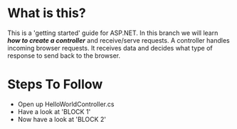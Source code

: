 # What is this?
This is a 'getting started' guide for ASP.NET. In this branch we will learn ***how to create a controller*** and receive/serve requests.
A controller handles incoming browser requests. It receives data and decides what type of response to send back to the browser.

# Steps To Follow
- Open up HelloWorldController.cs
- Have a look at 'BLOCK 1'
- Now have a look at 'BLOCK 2'